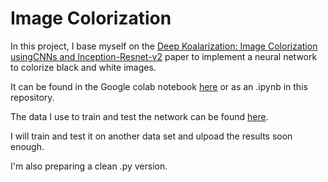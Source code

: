 # Image Colorization


In this project, I base myself on the [Deep Koalarization: Image Colorization usingCNNs and Inception-Resnet-v2](https://arxiv.org/pdf/1712.03400.pdf) paper to implement a neural network to colorize black and white images.

It can be found in the Google colab notebook [here](https://colab.research.google.com/drive/1TyucCZk7vnoemL2SM_W9ukVnrWK8YvmD) or as an .ipynb in this repository.

The data I use to train and test the network can be found [here](https://www.floydhub.com/emilwallner/datasets/colornet/2).

I will train and test it on another data set and ulpoad the results soon enough.

I'm also preparing a clean .py version.
